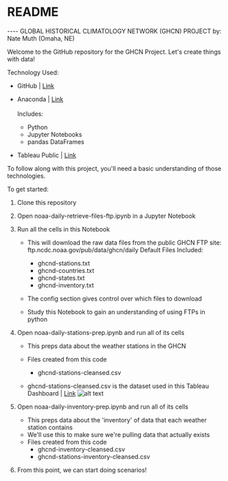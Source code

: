 # README
---- GLOBAL HISTORICAL CLIMATOLOGY NETWORK (GHCN) PROJECT
by: Nate Muth (Omaha, NE)

Welcome to the GitHub repository for the GHCN Project. Let's create things with data!

Technology Used:
- GitHub | <a href="https://desktop.github.com/">Link</a>
- Anaconda | <a href="https://conda.io/docs/download.html">Link</a><br>
    <br>
    Includes:
    - Python
    - Jupyter Notebooks
    - pandas DataFrames
    
- Tableau Public | <a href="https://public.tableau.com/en-us/s/">Link</a>

To follow along with this project, you'll need a basic understanding of those technologies.

To get started:
1. Clone this repository
2. Open noaa-daily-retrieve-files-ftp.ipynb in a Jupyter Notebook
3. Run all the cells in this Notebook
    - This will download the raw data files from the public GHCN FTP site: ftp.ncdc.noaa.gov/pub/data/ghcn/daily
        Default Files Included:
        - ghcnd-stations.txt
        - ghcnd-countries.txt
        - ghcnd-states.txt
        - ghcnd-inventory.txt
        
    - The config section gives control over which files to download
    - Study this Notebook to gain an understanding of using FTPs in python
    
4. Open noaa-daily-stations-prep.ipynb and run all of its cells
    - This preps data about the weather stations in the GHCN
    - Files created from this code
        - ghcnd-stations-cleansed.csv
        
    - ghcnd-stations-cleansed.csv is the dataset used in this Tableau Dashboard | <a href='https://public.tableau.com/profile/nate.muth#!/vizhome/NOAADailyWeatherProject/GHCNStationMapDashboard'>Link</a>
    ![alt text](https://github.com/nmuth87/noaa-daily-weather/blob/master/Images/ghcn_station_map_dashboard.PNG)
    
5. Open noaa-daily-inventory-prep.ipynb and run all of its cells
    - This preps data about the 'inventory' of data that each weather station contains
    - We'll use this to make sure we're pulling data that actually exists
    - Files created from this code
        - ghcnd-inventory-cleansed.csv
        - ghcnd-stations-inventory-cleansed.csv

6. From this point, we can start doing scenarios!